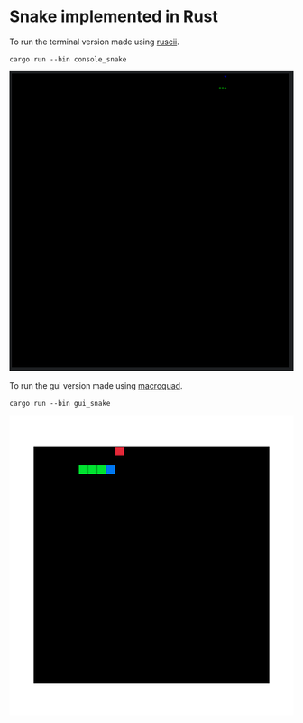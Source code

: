 # Snake implemented in Rust

To run the terminal version made using [ruscii](https://github.com/lemunozm/ruscii).

```
cargo run --bin console_snake
```

![console_snake](./console_snake.png)

To run the gui version made using [macroquad](https://github.com/not-fl3/macroquad).

```
cargo run --bin gui_snake
```

![console_snake](./gui_snake.png)

